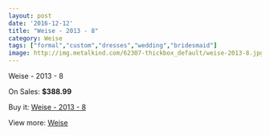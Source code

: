 ```yaml
---
layout: post
date: '2016-12-12'
title: "Weise - 2013 - 8"
category: Weise
tags: ["formal","custom","dresses","wedding","bridesmaid"]
image: http://img.metalkind.com/62307-thickbox_default/weise-2013-8.jpg
---
```

Weise - 2013 - 8

On Sales: **$388.99**
<a href="https://www.metalkind.com/en/weise/16345-weise-2013-8.html"><amp-img layout="responsive" width="600" height="600" src="//img.metalkind.com/62307-thickbox_default/weise-2013-8.jpg" alt="Weise - 2013 - 8 0" /></a>

Buy it: [Weise - 2013 - 8](https://www.metalkind.com/en/weise/16345-weise-2013-8.html "Weise - 2013 - 8")

View more: [Weise](https://www.metalkind.com/en/202-weise "Weise")
